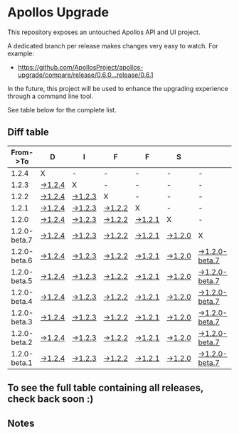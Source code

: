 # Apollos Upgrade

This repository exposes an untouched Apollos API and UI project.

A dedicated branch per release makes changes very easy
to watch. For example:

* https://github.com/ApollosProject/apollos-upgrade/compare/release/0.6.0...release/0.6.1

In the future, this project will be used to enhance the upgrading experience through a command line tool.

See table below for the complete list.

## Diff table

| From->To     | D                                                                                                        | I                                                                                                        | F                                                                                                        | F                                                                                                        | S                                                                                                        |                                                                                                                        | =                                                                                                                      | =                                                                                                                      |                                                                                                                        | F                                                                                                                      | U                                                                                                                      | N   |
| ------------ | -------------------------------------------------------------------------------------------------------- | -------------------------------------------------------------------------------------------------------- | -------------------------------------------------------------------------------------------------------- | -------------------------------------------------------------------------------------------------------- | -------------------------------------------------------------------------------------------------------- | ---------------------------------------------------------------------------------------------------------------------- | ---------------------------------------------------------------------------------------------------------------------- | ---------------------------------------------------------------------------------------------------------------------- | ---------------------------------------------------------------------------------------------------------------------- | ---------------------------------------------------------------------------------------------------------------------- | ---------------------------------------------------------------------------------------------------------------------- | --- |
| 1.2.4        | X                                                                                                        | -                                                                                                        | -                                                                                                        | -                                                                                                        | -                                                                                                        | -                                                                                                                      | -                                                                                                                      | -                                                                                                                      | -                                                                                                                      | -                                                                                                                      | -                                                                                                                      | -   |
| 1.2.3        | [->1.2.4](https://github.com/ApollosProject/apollos-upgrade/compare/release/1.2.3..release/1.2.4)        | X                                                                                                        | -                                                                                                        | -                                                                                                        | -                                                                                                        | -                                                                                                                      | -                                                                                                                      | -                                                                                                                      | -                                                                                                                      | -                                                                                                                      | -                                                                                                                      | -   |
| 1.2.2        | [->1.2.4](https://github.com/ApollosProject/apollos-upgrade/compare/release/1.2.2..release/1.2.4)        | [->1.2.3](https://github.com/ApollosProject/apollos-upgrade/compare/release/1.2.2..release/1.2.3)        | X                                                                                                        | -                                                                                                        | -                                                                                                        | -                                                                                                                      | -                                                                                                                      | -                                                                                                                      | -                                                                                                                      | -                                                                                                                      | -                                                                                                                      | -   |
| 1.2.1        | [->1.2.4](https://github.com/ApollosProject/apollos-upgrade/compare/release/1.2.1..release/1.2.4)        | [->1.2.3](https://github.com/ApollosProject/apollos-upgrade/compare/release/1.2.1..release/1.2.3)        | [->1.2.2](https://github.com/ApollosProject/apollos-upgrade/compare/release/1.2.1..release/1.2.2)        | X                                                                                                        | -                                                                                                        | -                                                                                                                      | -                                                                                                                      | -                                                                                                                      | -                                                                                                                      | -                                                                                                                      | -                                                                                                                      | -   |
| 1.2.0        | [->1.2.4](https://github.com/ApollosProject/apollos-upgrade/compare/release/1.2.0..release/1.2.4)        | [->1.2.3](https://github.com/ApollosProject/apollos-upgrade/compare/release/1.2.0..release/1.2.3)        | [->1.2.2](https://github.com/ApollosProject/apollos-upgrade/compare/release/1.2.0..release/1.2.2)        | [->1.2.1](https://github.com/ApollosProject/apollos-upgrade/compare/release/1.2.0..release/1.2.1)        | X                                                                                                        | -                                                                                                                      | -                                                                                                                      | -                                                                                                                      | -                                                                                                                      | -                                                                                                                      | -                                                                                                                      | -   |
| 1.2.0-beta.7 | [->1.2.4](https://github.com/ApollosProject/apollos-upgrade/compare/release/1.2.0-beta.7..release/1.2.4) | [->1.2.3](https://github.com/ApollosProject/apollos-upgrade/compare/release/1.2.0-beta.7..release/1.2.3) | [->1.2.2](https://github.com/ApollosProject/apollos-upgrade/compare/release/1.2.0-beta.7..release/1.2.2) | [->1.2.1](https://github.com/ApollosProject/apollos-upgrade/compare/release/1.2.0-beta.7..release/1.2.1) | [->1.2.0](https://github.com/ApollosProject/apollos-upgrade/compare/release/1.2.0-beta.7..release/1.2.0) | X                                                                                                                      | -                                                                                                                      | -                                                                                                                      | -                                                                                                                      | -                                                                                                                      | -                                                                                                                      | -   |
| 1.2.0-beta.6 | [->1.2.4](https://github.com/ApollosProject/apollos-upgrade/compare/release/1.2.0-beta.6..release/1.2.4) | [->1.2.3](https://github.com/ApollosProject/apollos-upgrade/compare/release/1.2.0-beta.6..release/1.2.3) | [->1.2.2](https://github.com/ApollosProject/apollos-upgrade/compare/release/1.2.0-beta.6..release/1.2.2) | [->1.2.1](https://github.com/ApollosProject/apollos-upgrade/compare/release/1.2.0-beta.6..release/1.2.1) | [->1.2.0](https://github.com/ApollosProject/apollos-upgrade/compare/release/1.2.0-beta.6..release/1.2.0) | [->1.2.0-beta.7](https://github.com/ApollosProject/apollos-upgrade/compare/release/1.2.0-beta.6..release/1.2.0-beta.7) | X                                                                                                                      | -                                                                                                                      | -                                                                                                                      | -                                                                                                                      | -                                                                                                                      | -   |
| 1.2.0-beta.5 | [->1.2.4](https://github.com/ApollosProject/apollos-upgrade/compare/release/1.2.0-beta.5..release/1.2.4) | [->1.2.3](https://github.com/ApollosProject/apollos-upgrade/compare/release/1.2.0-beta.5..release/1.2.3) | [->1.2.2](https://github.com/ApollosProject/apollos-upgrade/compare/release/1.2.0-beta.5..release/1.2.2) | [->1.2.1](https://github.com/ApollosProject/apollos-upgrade/compare/release/1.2.0-beta.5..release/1.2.1) | [->1.2.0](https://github.com/ApollosProject/apollos-upgrade/compare/release/1.2.0-beta.5..release/1.2.0) | [->1.2.0-beta.7](https://github.com/ApollosProject/apollos-upgrade/compare/release/1.2.0-beta.5..release/1.2.0-beta.7) | [->1.2.0-beta.6](https://github.com/ApollosProject/apollos-upgrade/compare/release/1.2.0-beta.5..release/1.2.0-beta.6) | X                                                                                                                      | -                                                                                                                      | -                                                                                                                      | -                                                                                                                      | -   |
| 1.2.0-beta.4 | [->1.2.4](https://github.com/ApollosProject/apollos-upgrade/compare/release/1.2.0-beta.4..release/1.2.4) | [->1.2.3](https://github.com/ApollosProject/apollos-upgrade/compare/release/1.2.0-beta.4..release/1.2.3) | [->1.2.2](https://github.com/ApollosProject/apollos-upgrade/compare/release/1.2.0-beta.4..release/1.2.2) | [->1.2.1](https://github.com/ApollosProject/apollos-upgrade/compare/release/1.2.0-beta.4..release/1.2.1) | [->1.2.0](https://github.com/ApollosProject/apollos-upgrade/compare/release/1.2.0-beta.4..release/1.2.0) | [->1.2.0-beta.7](https://github.com/ApollosProject/apollos-upgrade/compare/release/1.2.0-beta.4..release/1.2.0-beta.7) | [->1.2.0-beta.6](https://github.com/ApollosProject/apollos-upgrade/compare/release/1.2.0-beta.4..release/1.2.0-beta.6) | [->1.2.0-beta.5](https://github.com/ApollosProject/apollos-upgrade/compare/release/1.2.0-beta.4..release/1.2.0-beta.5) | X                                                                                                                      | -                                                                                                                      | -                                                                                                                      | -   |
| 1.2.0-beta.3 | [->1.2.4](https://github.com/ApollosProject/apollos-upgrade/compare/release/1.2.0-beta.3..release/1.2.4) | [->1.2.3](https://github.com/ApollosProject/apollos-upgrade/compare/release/1.2.0-beta.3..release/1.2.3) | [->1.2.2](https://github.com/ApollosProject/apollos-upgrade/compare/release/1.2.0-beta.3..release/1.2.2) | [->1.2.1](https://github.com/ApollosProject/apollos-upgrade/compare/release/1.2.0-beta.3..release/1.2.1) | [->1.2.0](https://github.com/ApollosProject/apollos-upgrade/compare/release/1.2.0-beta.3..release/1.2.0) | [->1.2.0-beta.7](https://github.com/ApollosProject/apollos-upgrade/compare/release/1.2.0-beta.3..release/1.2.0-beta.7) | [->1.2.0-beta.6](https://github.com/ApollosProject/apollos-upgrade/compare/release/1.2.0-beta.3..release/1.2.0-beta.6) | [->1.2.0-beta.5](https://github.com/ApollosProject/apollos-upgrade/compare/release/1.2.0-beta.3..release/1.2.0-beta.5) | [->1.2.0-beta.4](https://github.com/ApollosProject/apollos-upgrade/compare/release/1.2.0-beta.3..release/1.2.0-beta.4) | X                                                                                                                      | -                                                                                                                      | -   |
| 1.2.0-beta.2 | [->1.2.4](https://github.com/ApollosProject/apollos-upgrade/compare/release/1.2.0-beta.2..release/1.2.4) | [->1.2.3](https://github.com/ApollosProject/apollos-upgrade/compare/release/1.2.0-beta.2..release/1.2.3) | [->1.2.2](https://github.com/ApollosProject/apollos-upgrade/compare/release/1.2.0-beta.2..release/1.2.2) | [->1.2.1](https://github.com/ApollosProject/apollos-upgrade/compare/release/1.2.0-beta.2..release/1.2.1) | [->1.2.0](https://github.com/ApollosProject/apollos-upgrade/compare/release/1.2.0-beta.2..release/1.2.0) | [->1.2.0-beta.7](https://github.com/ApollosProject/apollos-upgrade/compare/release/1.2.0-beta.2..release/1.2.0-beta.7) | [->1.2.0-beta.6](https://github.com/ApollosProject/apollos-upgrade/compare/release/1.2.0-beta.2..release/1.2.0-beta.6) | [->1.2.0-beta.5](https://github.com/ApollosProject/apollos-upgrade/compare/release/1.2.0-beta.2..release/1.2.0-beta.5) | [->1.2.0-beta.4](https://github.com/ApollosProject/apollos-upgrade/compare/release/1.2.0-beta.2..release/1.2.0-beta.4) | [->1.2.0-beta.3](https://github.com/ApollosProject/apollos-upgrade/compare/release/1.2.0-beta.2..release/1.2.0-beta.3) | X                                                                                                                      | -   |
| 1.2.0-beta.1 | [->1.2.4](https://github.com/ApollosProject/apollos-upgrade/compare/release/1.2.0-beta.1..release/1.2.4) | [->1.2.3](https://github.com/ApollosProject/apollos-upgrade/compare/release/1.2.0-beta.1..release/1.2.3) | [->1.2.2](https://github.com/ApollosProject/apollos-upgrade/compare/release/1.2.0-beta.1..release/1.2.2) | [->1.2.1](https://github.com/ApollosProject/apollos-upgrade/compare/release/1.2.0-beta.1..release/1.2.1) | [->1.2.0](https://github.com/ApollosProject/apollos-upgrade/compare/release/1.2.0-beta.1..release/1.2.0) | [->1.2.0-beta.7](https://github.com/ApollosProject/apollos-upgrade/compare/release/1.2.0-beta.1..release/1.2.0-beta.7) | [->1.2.0-beta.6](https://github.com/ApollosProject/apollos-upgrade/compare/release/1.2.0-beta.1..release/1.2.0-beta.6) | [->1.2.0-beta.5](https://github.com/ApollosProject/apollos-upgrade/compare/release/1.2.0-beta.1..release/1.2.0-beta.5) | [->1.2.0-beta.4](https://github.com/ApollosProject/apollos-upgrade/compare/release/1.2.0-beta.1..release/1.2.0-beta.4) | [->1.2.0-beta.3](https://github.com/ApollosProject/apollos-upgrade/compare/release/1.2.0-beta.1..release/1.2.0-beta.3) | [->1.2.0-beta.2](https://github.com/ApollosProject/apollos-upgrade/compare/release/1.2.0-beta.1..release/1.2.0-beta.2) | X   |

## To see the full table containing all releases, check back soon :)

## Notes
